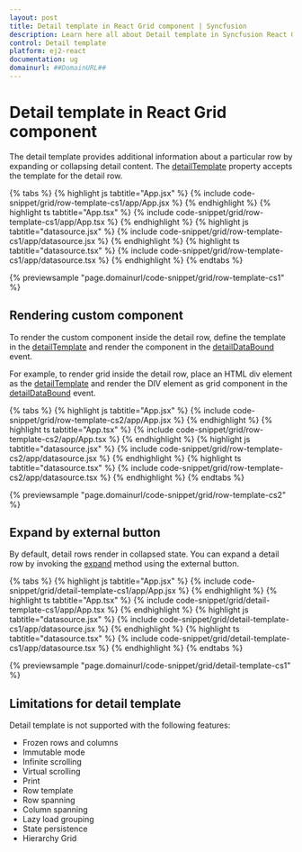 ```yaml
---
layout: post
title: Detail template in React Grid component | Syncfusion
description: Learn here all about Detail template in Syncfusion React Grid component of Syncfusion Essential JS 2 and more.
control: Detail template 
platform: ej2-react
documentation: ug
domainurl: ##DomainURL##
---
```


# Detail template in React Grid component

The detail template provides additional information about a particular row by expanding or collapsing detail content. The [detailTemplate](https://ej2.syncfusion.com/react/documentation/api/grid/#detailtemplate) property accepts the template for the detail row.

{% tabs %}
{% highlight js tabtitle="App.jsx" %}
{% include code-snippet/grid/row-template-cs1/app/App.jsx %}
{% endhighlight %}
{% highlight ts tabtitle="App.tsx" %}
{% include code-snippet/grid/row-template-cs1/app/App.tsx %}
{% endhighlight %}
{% highlight js tabtitle="datasource.jsx" %}
{% include code-snippet/grid/row-template-cs1/app/datasource.jsx %}
{% endhighlight %}
{% highlight ts tabtitle="datasource.tsx" %}
{% include code-snippet/grid/row-template-cs1/app/datasource.tsx %}
{% endhighlight %}
{% endtabs %}

 {% previewsample "page.domainurl/code-snippet/grid/row-template-cs1" %}

## Rendering custom component

To render the custom component inside the detail row, define the template in the [detailTemplate](https://ej2.syncfusion.com/react/documentation/api/grid/#detailtemplate) and render the component in the [detailDataBound](https://ej2.syncfusion.com/react/documentation/api/grid/#detaildatabound-emittypedetaildataboundeventargs) event.

For example, to render grid inside the detail row, place an HTML div element as the [detailTemplate](https://ej2.syncfusion.com/react/documentation/api/grid/#detailtemplate) and render the DIV element as grid component in the [detailDataBound](https://ej2.syncfusion.com/react/documentation/api/grid/#detaildatabound-emittypedetaildataboundeventargs) event.

{% tabs %}
{% highlight js tabtitle="App.jsx" %}
{% include code-snippet/grid/row-template-cs2/app/App.jsx %}
{% endhighlight %}
{% highlight ts tabtitle="App.tsx" %}
{% include code-snippet/grid/row-template-cs2/app/App.tsx %}
{% endhighlight %}
{% highlight js tabtitle="datasource.jsx" %}
{% include code-snippet/grid/row-template-cs2/app/datasource.jsx %}
{% endhighlight %}
{% highlight ts tabtitle="datasource.tsx" %}
{% include code-snippet/grid/row-template-cs2/app/datasource.tsx %}
{% endhighlight %}
{% endtabs %}

 {% previewsample "page.domainurl/code-snippet/grid/row-template-cs2" %}

## Expand by external button

By default, detail rows render in collapsed state. You can expand a detail row by invoking the [expand](https://ej2.syncfusion.com/react/documentation/api/grid/detailRow/#expand) method using the external button.

{% tabs %}
{% highlight js tabtitle="App.jsx" %}
{% include code-snippet/grid/detail-template-cs1/app/App.jsx %}
{% endhighlight %}
{% highlight ts tabtitle="App.tsx" %}
{% include code-snippet/grid/detail-template-cs1/app/App.tsx %}
{% endhighlight %}
{% highlight js tabtitle="datasource.jsx" %}
{% include code-snippet/grid/detail-template-cs1/app/datasource.jsx %}
{% endhighlight %}
{% highlight ts tabtitle="datasource.tsx" %}
{% include code-snippet/grid/detail-template-cs1/app/datasource.tsx %}
{% endhighlight %}
{% endtabs %}

 {% previewsample "page.domainurl/code-snippet/grid/detail-template-cs1" %}

## Limitations for detail template

Detail template is not supported with the following features:

* Frozen rows and columns
* Immutable mode
* Infinite scrolling
* Virtual scrolling
* Print
* Row template
* Row spanning
* Column spanning
* Lazy load grouping
* State persistence
* Hierarchy Grid